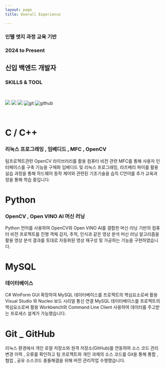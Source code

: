 ```yaml
---
layout: page
title: Overall Experience

---
```


### 인텔 엣지 과정 교육 기반 
### 2024 to Present  

## 신입 백엔드 개발자  

### SKILLS & TOOL

<br>

<img src="https://img.shields.io/badge/C -1F36C7?style=for-the-badge&logo=C&logoColor=black"/> <img src="https://img.shields.io/badge/Python-yellow?style=for-the-badge&logo=python&logoColor=3776AB"/> <img src="https://img.shields.io/badge/MySql-lightblue?style=for-the-badge&logo=mysql&logoColor=black"/> ![git](https://img.shields.io/badge/git-F05032?style=for-the-badge&logo=git&logoColor=yellow) ![github](https://img.shields.io/badge/github-181717?style=for-the-badge&logo=github&logoColor=white)

<br>

# C / C++  
### 리눅스 프로그래밍 , 임베디드 , MFC , OpenCV

팀프로젝트관련 OpenCV 라이브러리를 활용 컴퓨터 비전 관련 MFC를 통해 사용자 인터페이스를 구축 기능을 구체화
임베디드 및 리눅스 프로그래밍, 라즈베리 파이를 활용 실습 과정을 통해 하드웨어 동작 제어와 관련된 기초기술을 습득
C언어를 추가 교육과정을 통해 학습 중입니다.


# Python  
### OpenCV , Open VINO AI 머신 러닝

Python 언어를 사용하여 OpenCV와 Open VINO AI를 결합한 머신 러닝 기반의 
컴퓨터 비전 프로젝트를 진행 객체 감지, 추적, 인식과 같은 영상 분석 머신 러닝 알고리즘을 활용
영상 분석 결과를 토대로 자동화된 영상 재구성 및 가공하는 기능을 구현하였습니다.


# MySQL  
### 데이터베이스 

C# WinForm GUI 확장하여 MySQL 데이터베이스를 프로젝트의 핵심요소로써 활용
Visual Studio 와 Nucleo 보드 시리얼 통신 연결
MySQL 데이터베이스를 프로젝트의 핵심요소로써 활용
Workbench와 Command Line Client 사용하여 데이터를 주고받는 프로세스 설계가 가능했습니다.


# Git _ GitHub

리눅스 환경에서 개인 로컬 저장소와 원격 저장소(GitHub)를 연동하여 소스 코드 관리
변경 이력 , 오류를 확인하고 팀 프로젝트와 개인 과제의 소스 코드를 Git을 통해 통합 , 협업 , 공유
소스코드 충돌해결을 위해 버전 관리작업 수행했습니다.



